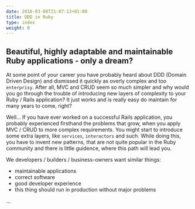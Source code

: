 ```yaml
---
date: 2016-03-08T21:07:13+01:00
title: DDD in Ruby
type: index
weight: 0
---
```


## Beautiful, highly adaptable and maintainable Ruby applications - only a dream?

At some point of your career you have probably heard about DDD (Domain Driven Design) and dismissed it quickly as overly complex and too `enterprisy`. After all, MVC and CRUD seem so much simpler and why would you go through the trouble of introducing new layers of complexity to your Ruby / Rails application? It just works and is really easy do maintain for many years to come, right?

Well... If you have ever worked on a successful Rails application, you probably experienced firsthand the problems that grow, when you apply MVC / CRUD to more complex requirements. You might start to introduce some extra layers, like `services`, `interactors` and such. While doing this, you have to invent new patterns, that are not quite popular in the Ruby community and there is little guidence, where this path will lead you.

We developers / builders / business-owners want similar things:

  - maintainable applications
  - correct software
  - good developer experience
  - this thing should run in production without major problems


...
